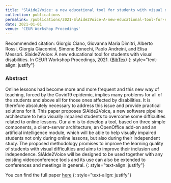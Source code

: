 ```yaml
---
title: "SlAide2Voice: a new educational tool for students with visual disabilities"
collection: publications
permalink: /publications/2021-SlAide2Voice-A-new-educational-tool-for-students-with-visual-disabilities
date: 2021-01-01
venue: 'CEUR Workshop Procedings'
---
```


Recommended citation: Giorgio Ciano, Giovanna Maria Dimitri, Alberto Rossi, Giorgia Giacomini, Simone Bonechi, Paolo Andreini, and Elisa Messori. Slaide2Voice: A new educational tool for students with visual disabilities. In CEUR Workshop Procedings, 2021. ([BibTex](data:application/octet-stream;charset=utf-8;base64,QGFydGljbGV7Q2lhbm8yMDIxU2xBaWRlMlZvaWNlQU4sCiAgdGl0bGU9e1NsQWlkZTJWb2ljZTogYSBuZXcgZWR1Y2F0aW9uYWwgdG9vbCBmb3Igc3R1ZGVudHMgd2l0aCB2aXN1YWwgZGlzYWJpbGl0aWVzfSwKICBhdXRob3I9e0dpb3JnaW8gQ2lhbm8gYW5kIEdpb3Zhbm5hIE1hcmlhIERpbWl0cmkgYW5kIEFsYmVydG8gUm9zc2kgYW5kIEdpb3JnaWEgR2lhY29taW5pIGFuZCBTaW1vbmUgQm9uZWNoaSBhbmQgUGFvbG8gQW5kcmVpbmkgYW5kIEVsaXNhIE1lc3Nvcml9LAogIGpvdXJuYWw9e0NFVVIgV29ya3Nob3AgUHJvYy59LAogIHllYXI9ezIwMjF9LAogIHZvbHVtZT17MjgxN30KfQ==))
{: style="text-align: justify"}

### Abstract
Online lessons had become more and more frequent and this new way of teaching, forced by the Covid19 epidemic, implies many problems for all of the students and above all for those ones affected by disabilities. It is therefore absolutely necessary to address this issue and provide practical solutions for it. This paper proposes SlAIde2Voice, a new software pipeline architecture to help visually impaired students to overcome some difficulties related to online lessons. Our aim is to develop a tool, based on three simple components, a client–server architecture, an OpenOffice add-on and an artificial intelligence module, which will be able to help visually impaired students not only during online lessons, but also during their independent study. The proposed methodology promises to improve the learning quality of students with visual difficulties and aims to improve their inclusion and independence. SlAIde2Voice will be designed to be used together with any existing videoconference tools and its use can also be extended to conferences and meetings in general.
{: style="text-align: justify"}

You can find the full paper [here](https://ceur-ws.org/Vol-2817/paper7.pdf)
{: style="text-align: justify"}
